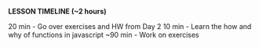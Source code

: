**LESSON TIMELINE (~2 hours)**

20 min  - Go over exercises and HW from Day 2
10 min  - Learn the how and why of functions in javascript
~90 min - Work on exercises